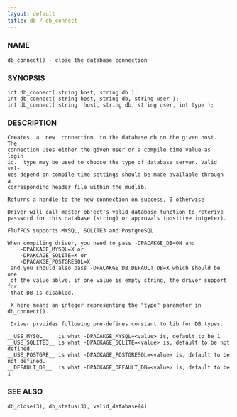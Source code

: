 ```yaml
---
layout: default
title: db / db_connect
---
```


### NAME

    db_connect() - close the database connection

### SYNOPSIS

    int db_connect( string host, string db );
    int db_connect( string host, string db, string user );
    int db_connect( string  host, string db, string user, int type );

### DESCRIPTION

    Creates  a  new  connection  to the database db on the given host.  The
    connection uses either the given user or a compile time value as  login
    id.  type may be used to choose the type of database server. Valid val‐
    ues depend on compile time settings should be made available through  a
    corresponding header file within the mudlib.

    Returns a handle to the new connection on success, 0 otherwise

    Driver will call master object's valid_database function to reterive
    password for this database (string) or approvals (positive intgeter).

    FlufFOS supports MYSQL, SQLITE3 and PostgreSQL.

    When compiling driver, you need to pass -DPACAKGE_DB=ON and
        -DPACKAGE_MYSQL=X or
        -DPAKCAGE_SQLITE=X or
        -DPACAKGE_POSTGRESQL=X
     and you should also pass -DPACAKGE_DB_DEFAULT_DB=X which should be one
     of the value ablve. if one value is empty string, the driver support for
     that DB is disabled.

     X here means an integer representing the "type" parameter in db_connect().

     Driver prvoides following pre-defines constant to lib for DB types.

    __USE_MYSQL__   is what -DPACAKGE_MYSQL=<value> is, default to be 1
    __USE_SQLITE3__ is what -DPACKAGE_SQLITE=<value> is, default to be not defined.
    __USE_POSTGRE__ is what -DPACKAGE_POSTGRESQL=<value> is, default to be not defined.
    __DEFAULT_DB__  is what -DPACKAGE_DEFAULT_DB=<value> is, default to be 1

### SEE ALSO

    db_close(3), db_status(3), valid_database(4)


